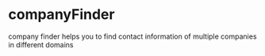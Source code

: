 # companyFinder
company finder helps you to find contact information of multiple companies in different domains 
